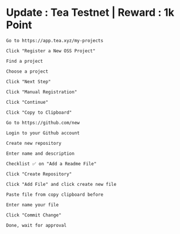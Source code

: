 # Update : Tea Testnet | Reward : 1k Point
```
Go to https://app.tea.xyz/my-projects
```
```
Click "Register a New OSS Project"
```
```
Find a project
```
```
Choose a project
```
```
Click "Next Step"
```
```
Click "Manual Registration"
```
```
Click "Continue"
```
```
Click "Copy to Clipboard"
```
```
Go to https://github.com/new
```
```
Login to your Github account
```
```
Create new repository
```
```
Enter name and description
```
```
Checklist ✅ on "Add a Readme File"
```
```
Click "Create Repository"
```
```
Click "Add File" and click create new file
```
```
Paste file from copy clipboard before
```
```
Enter name your file
```
```
Click "Commit Change"
```
```
Done, wait for approval
```
